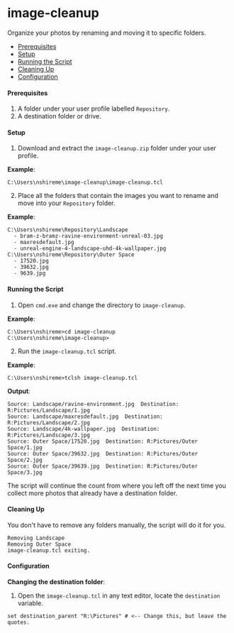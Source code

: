 # image-cleanup
Organize your photos by renaming and moving it to specific folders.

* [Prerequisites](#prerequisites)
* [Setup](#setup)
* [Running the Script](#running-the-script)
* [Cleaning Up](#cleaning-up)
* [Configuration](#configuration)

#### <a name="prerequisites"></a>Prerequisites
1. A folder under your user profile labelled `Repository`.
2. A destination folder or drive.

#### <a name="setup"></a>Setup
1. Download and extract the `image-cleanup.zip` folder under your user profile.

**Example**:
```
C:\Users\nshireme\image-cleanup\image-cleanup.tcl
```
2. Place all the folders that contain the images you want to rename and move into your `Repository` folder.

**Example**:
```
C:\Users\nshireme\Repository\Landscape
  - bram-z-bramz-ravine-environment-unreal-03.jpg
  - maxresdefault.jpg
  - unreal-engine-4-landscape-uhd-4k-wallpaper.jpg
C:\Users\nshireme\Repository\Outer Space
  - 17520.jpg
  - 39632.jpg
  - 9639.jpg
```
#### <a name="running-the-script"></a>Running the Script

1. Open `cmd.exe` and change the directory to `image-cleanup`.

**Example**:
```batch
C:\Users\nshireme>cd image-cleanup
C:\Users\nshireme\image-cleanup>
```
2. Run the `image-cleanup.tcl` script.

**Example**:
```batch
C:\Users\nshireme>tclsh image-cleanup.tcl
```

**Output**:
```
Source: Landscape/ravine-environment.jpg  Destination: R:Pictures/Landscape/1.jpg
Source: Landscape/maxresdefault.jpg  Destination: R:Pictures/Landscape/2.jpg
Source: Landscape/4k-wallpaper.jpg  Destination: R:Pictures/Landscape/3.jpg
Source: Outer Space/17520.jpg  Destination: R:Pictures/Outer Space/1.jpg
Source: Outer Space/39632.jpg  Destination: R:Pictures/Outer Space/2.jpg
Source: Outer Space/39639.jpg  Destination: R:Pictures/Outer Space/3.jpg
```
The script will continue the count from where you left off the next time you collect more photos that already have a destination folder. 

#### <a name="cleaning-up"></a>Cleaning Up
You don't have to remove any folders manually, the script will do it for you. 
```
Removing Landscape
Removing Outer Space
image-cleanup.tcl exiting.
```
#### <a name="configuration"></a>Configuration

**Changing the destination folder**:

1. Open the `image-cleanup.tcl` in any text editor, locate the `destination` variable.
```
set destination_parent "R:\Pictures" # <-- Change this, but leave the quotes.
```
